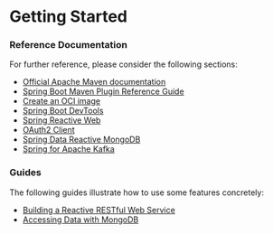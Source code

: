 # Getting Started

### Reference Documentation
For further reference, please consider the following sections:

* [Official Apache Maven documentation](https://maven.apache.org/guides/index.html)
* [Spring Boot Maven Plugin Reference Guide](https://docs.spring.io/spring-boot/docs/2.7.6/maven-plugin/reference/html/)
* [Create an OCI image](https://docs.spring.io/spring-boot/docs/2.7.6/maven-plugin/reference/html/#build-image)
* [Spring Boot DevTools](https://docs.spring.io/spring-boot/docs/2.7.6/reference/htmlsingle/#using.devtools)
* [Spring Reactive Web](https://docs.spring.io/spring-boot/docs/2.7.6/reference/htmlsingle/#web.reactive)
* [OAuth2 Client](https://docs.spring.io/spring-boot/docs/2.7.6/reference/htmlsingle/#web.security.oauth2.client)
* [Spring Data Reactive MongoDB](https://docs.spring.io/spring-boot/docs/2.7.6/reference/htmlsingle/#data.nosql.mongodb)
* [Spring for Apache Kafka](https://docs.spring.io/spring-boot/docs/2.7.6/reference/htmlsingle/#messaging.kafka)

### Guides
The following guides illustrate how to use some features concretely:

* [Building a Reactive RESTful Web Service](https://spring.io/guides/gs/reactive-rest-service/)
* [Accessing Data with MongoDB](https://spring.io/guides/gs/accessing-data-mongodb/)

